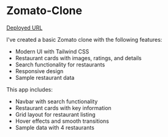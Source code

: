 # Zomato-Clone

[Deployed URL](https://zomato-clone-2tigdl6jx-khansameer1704s-projects.vercel.app/)

I've created a basic Zomato clone with the following features:
   
   - Modern UI with Tailwind CSS
   - Restaurant cards with images, ratings, and details
   - Search functionality for restaurants
   - Responsive design
   - Sample restaurant data

This app includes:
- Navbar with search functionality
- Restaurant cards with key information
- Grid layout for restaurant listing
- Hover effects and smooth transitions
- Sample data with 4 restaurants  



